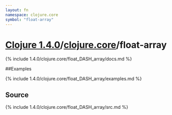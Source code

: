 ```yaml
---
layout: fn
namespace: clojure.core
symbol: "float-array"
---
```


# [Clojure 1.4.0](../../)/[clojure.core](../)/float-array

{% include 1.4.0/clojure.core/float_DASH_array/docs.md %}

##Examples

{% include 1.4.0/clojure.core/float_DASH_array/examples.md %}
## Source
{% include 1.4.0/clojure.core/float_DASH_array/src.md %}

